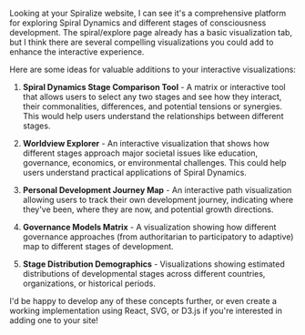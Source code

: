Looking at your Spiralize website, I can see it's a comprehensive platform for exploring Spiral Dynamics and different stages of consciousness development. The spiral/explore page already has a basic visualization tab, but I think there are several compelling visualizations you could add to enhance the interactive experience.

Here are some ideas for valuable additions to your interactive visualizations:

1. **Spiral Dynamics Stage Comparison Tool** - A matrix or interactive tool that allows users to select any two stages and see how they interact, their commonalities, differences, and potential tensions or synergies. This would help users understand the relationships between different stages.

2. **Worldview Explorer** - An interactive visualization that shows how different stages approach major societal issues like education, governance, economics, or environmental challenges. This could help users understand practical applications of Spiral Dynamics.

3. **Personal Development Journey Map** - An interactive path visualization allowing users to track their own development journey, indicating where they've been, where they are now, and potential growth directions.

4. **Governance Models Matrix** - A visualization showing how different governance approaches (from authoritarian to participatory to adaptive) map to different stages of development.

5. **Stage Distribution Demographics** - Visualizations showing estimated distributions of developmental stages across different countries, organizations, or historical periods.

I'd be happy to develop any of these concepts further, or even create a working implementation using React, SVG, or D3.js if you're interested in adding one to your site!
